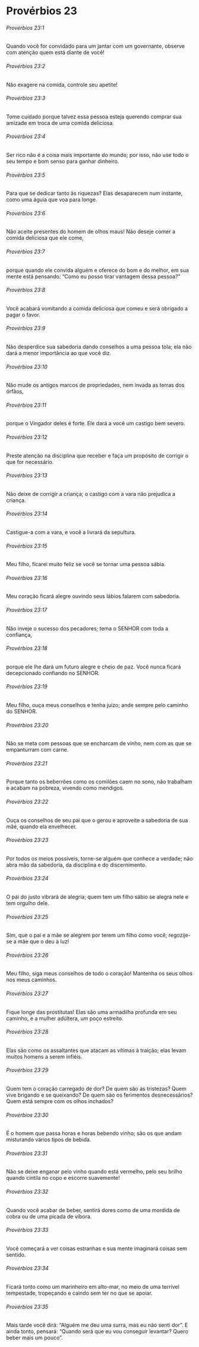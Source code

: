 # Provérbios 23

###### Provérbios 23:1

Quando você for convidado para um jantar com um governante, observe com atenção quem está diante de você!

###### Provérbios 23:2

Não exagere na comida, controle seu apetite!

###### Provérbios 23:3

Tome cuidado porque talvez essa pessoa esteja querendo comprar sua amizade em troca de uma comida deliciosa.

###### Provérbios 23:4

Ser rico não é a coisa mais importante do mundo; por isso, não use todo o seu tempo e bom senso para ganhar dinheiro.

###### Provérbios 23:5

Para que se dedicar tanto às riquezas? Elas desaparecem num instante, como uma águia que voa para longe.

###### Provérbios 23:6

Não aceite presentes do homem de olhos maus! Não deseje comer a comida deliciosa que ele come,

###### Provérbios 23:7

porque quando ele convida alguém e oferece do bom e do melhor, em sua mente está pensando: “Como eu posso tirar vantagem dessa pessoa?”

###### Provérbios 23:8

Você acabará vomitando a comida deliciosa que comeu e será obrigado a pagar o favor.

###### Provérbios 23:9

Não desperdice sua sabedoria dando conselhos a uma pessoa tola; ela não dará a menor importância ao que você diz.

###### Provérbios 23:10

Não mude os antigos marcos de propriedades, nem invada as terras dos órfãos,

###### Provérbios 23:11

porque o Vingador deles é forte. Ele dará a você um castigo bem severo.

###### Provérbios 23:12

Preste atenção na disciplina que receber e faça um propósito de corrigir o que for necessário.

###### Provérbios 23:13

Não deixe de corrigir a criança; o castigo com a vara não prejudica a criança.

###### Provérbios 23:14

Castigue-a com a vara, e você a livrará da sepultura.

###### Provérbios 23:15

Meu filho, ficarei muito feliz se você se tornar uma pessoa sábia.

###### Provérbios 23:16

Meu coração ficará alegre ouvindo seus lábios falarem com sabedoria.

###### Provérbios 23:17

Não inveje o sucesso dos pecadores; tema o SENHOR com toda a confiança,

###### Provérbios 23:18

porque ele lhe dará um futuro alegre e cheio de paz. Você nunca ficará decepcionado confiando no SENHOR.

###### Provérbios 23:19

Meu filho, ouça meus conselhos e tenha juízo; ande sempre pelo caminho do SENHOR.

###### Provérbios 23:20

Não se meta com pessoas que se encharcam de vinho, nem com as que se empanturram com carne.

###### Provérbios 23:21

Porque tanto os beberrões como os comilões caem no sono, não trabalham e acabam na pobreza, vivendo como mendigos.

###### Provérbios 23:22

Ouça os conselhos de seu pai que o gerou e aproveite a sabedoria de sua mãe, quando ela envelhecer.

###### Provérbios 23:23

Por todos os meios possíveis, torne-se alguém que conhece a verdade; não abra mão da sabedoria, da disciplina e do discernimento.

###### Provérbios 23:24

O pai do justo vibrará de alegria; quem tem um filho sábio se alegra nele e tem orgulho dele.

###### Provérbios 23:25

Sim, que o pai e a mãe se alegrem por terem um filho como você; regozije-se a mãe que o deu à luz!

###### Provérbios 23:26

Meu filho, siga meus conselhos de todo o coração! Mantenha os seus olhos nos meus caminhos.

###### Provérbios 23:27

Fique longe das prostitutas! Elas são uma armadilha profunda em seu caminho, e a mulher adúltera, um poço estreito.

###### Provérbios 23:28

Elas são como os assaltantes que atacam as vítimas à traição; elas levam muitos homens a serem infiéis.

###### Provérbios 23:29

Quem tem o coração carregado de dor? De quem são as tristezas? Quem vive brigando e se queixando? De quem são os ferimentos desnecessários? Quem está sempre com os olhos inchados?

###### Provérbios 23:30

É o homem que passa horas e horas bebendo vinho; são os que andam misturando vários tipos de bebida.

###### Provérbios 23:31

Não se deixe enganar pelo vinho quando está vermelho, pelo seu brilho quando cintila no copo e escorre suavemente!

###### Provérbios 23:32

Quando você acabar de beber, sentirá dores como de uma mordida de cobra ou de uma picada de víbora.

###### Provérbios 23:33

Você começará a ver coisas estranhas e sua mente imaginará coisas sem sentido.

###### Provérbios 23:34

Ficará tonto como um marinheiro em alto-mar, no meio de uma terrível tempestade, tropeçando e caindo sem ter no que se apoiar.

###### Provérbios 23:35

Mais tarde você dirá: “Alguém me deu uma surra, mas eu não senti dor”. E ainda tonto, pensará: “Quando será que eu vou conseguir levantar? Quero beber mais um pouco”.

